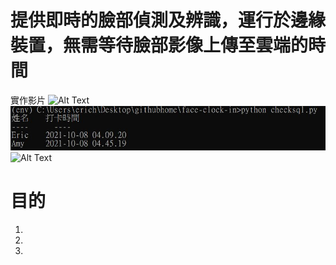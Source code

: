 # 提供即時的臉部偵測及辨識，運行於邊緣裝置，無需等待臉部影像上傳至雲端的時間<br>
實作影片
![Alt Text](https://github.com/erichsiao1106/edge-face-recognition-sql/blob/main/face-recognition.gif)
![Alt Text](https://github.com/erichsiao1106/edge-face-recognition-sql/blob/main/sql.jpg)
![Alt Text](https://github.com/erichsiao1106/edge-face-recognition-sql/blob/main/preprocess-face.gif)


# 目的
1.
2.
3.



